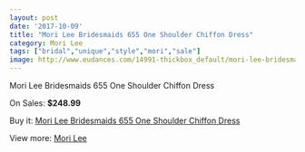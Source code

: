 ```yaml
---
layout: post
date: '2017-10-09'
title: "Mori Lee Bridesmaids 655 One Shoulder Chiffon Dress"
category: Mori Lee
tags: ["bridal","unique","style","mori","sale"]
image: http://www.eudances.com/14991-thickbox_default/mori-lee-bridesmaids-655-one-shoulder-chiffon-dress.jpg
---
```

Mori Lee Bridesmaids 655 One Shoulder Chiffon Dress

On Sales: **$248.99**
<a href="https://www.eudances.com/en/mori-lee/4457-mori-lee-bridesmaids-655-one-shoulder-chiffon-dress.html"><amp-img layout="responsive" width="600" height="600" src="//www.eudances.com/14991-thickbox_default/mori-lee-bridesmaids-655-one-shoulder-chiffon-dress.jpg" alt="Mori Lee Bridesmaids 655 One Shoulder Chiffon Dress 0" /></a>
<a href="https://www.eudances.com/en/mori-lee/4457-mori-lee-bridesmaids-655-one-shoulder-chiffon-dress.html"><amp-img layout="responsive" width="600" height="600" src="//www.eudances.com/14994-thickbox_default/mori-lee-bridesmaids-655-one-shoulder-chiffon-dress.jpg" alt="Mori Lee Bridesmaids 655 One Shoulder Chiffon Dress 1" /></a>
<a href="https://www.eudances.com/en/mori-lee/4457-mori-lee-bridesmaids-655-one-shoulder-chiffon-dress.html"><amp-img layout="responsive" width="600" height="600" src="//www.eudances.com/14993-thickbox_default/mori-lee-bridesmaids-655-one-shoulder-chiffon-dress.jpg" alt="Mori Lee Bridesmaids 655 One Shoulder Chiffon Dress 2" /></a>
<a href="https://www.eudances.com/en/mori-lee/4457-mori-lee-bridesmaids-655-one-shoulder-chiffon-dress.html"><amp-img layout="responsive" width="600" height="600" src="//www.eudances.com/14992-thickbox_default/mori-lee-bridesmaids-655-one-shoulder-chiffon-dress.jpg" alt="Mori Lee Bridesmaids 655 One Shoulder Chiffon Dress 3" /></a>

Buy it: [Mori Lee Bridesmaids 655 One Shoulder Chiffon Dress](https://www.eudances.com/en/mori-lee/4457-mori-lee-bridesmaids-655-one-shoulder-chiffon-dress.html "Mori Lee Bridesmaids 655 One Shoulder Chiffon Dress")

View more: [Mori Lee](https://www.eudances.com/en/65-mori-lee "Mori Lee")